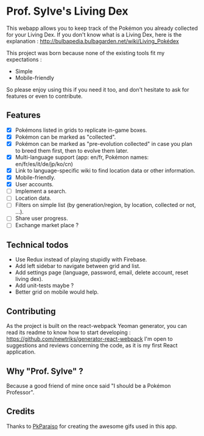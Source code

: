 Prof. Sylve's Living Dex
========================

This webapp allows you to keep track of the Pokémon you already collected for your Living Dex.
If you don't know what is a Living Dex, here is the explanation : http://bulbapedia.bulbagarden.net/wiki/Living_Pokédex

This project was born because none of the existing tools fit my expectations :

- Simple
- Mobile-friendly

So please enjoy using this if you need it too, and don't hesitate to ask for features or even to contribute.

## Features

- [x] Pokémons listed in grids to replicate in-game boxes.
- [x] Pokémon can be marked as "collected".
- [x] Pokémon can be marked as "pre-evolution collected" in case you plan to breed them first, then to evolve them later.
- [x] Multi-language support (app: en/fr, Pokémon names: en/fr/es/it/de/jp/ko/cn)
- [x] Link to language-specific wiki to find location data or other information.
- [x] Mobile-friendly.
- [x] User accounts.
- [ ] Implement a search.
- [ ] Location data.
- [ ] Filters on simple list (by generation/region, by location, collected or not, ...).
- [ ] Share user progress.
- [ ] Exchange market place ?

## Technical todos

- Use Redux instead of playing stupidly with Firebase.
- Add left sidebar to navigate between grid and list.
- Add settings page (language, password, email, delete account, reset living dex).
- Add unit-tests maybe ?
- Better grid on mobile would help.

## Contributing

As the project is built on the react-webpack Yeoman generator, you can read its readme to know how to start developing : https://github.com/newtriks/generator-react-webpack
I'm open to suggestions and reviews concerning the code, as it is my first React application.

## Why "Prof. Sylve" ?

Because a good friend of mine once said "I should be a Pokémon Professor".

## Credits

Thanks to [PkParaiso](http://www.pkparaiso.com/) for creating the awesome gifs used in this app.
